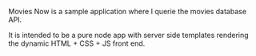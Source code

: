 Movies Now is a sample application where I querie the movies database API.

It is intended to be a pure node app with server side templates rendering the dynamic HTML + CSS + JS
front end.
